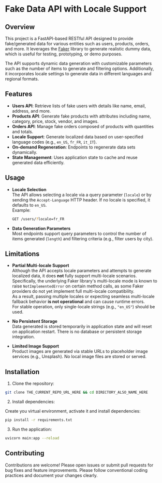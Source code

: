 # Fake Data API with Locale Support

## Overview

This project is a FastAPI-based RESTful API designed to provide fake/generated data for various entities such as users, products, orders, and more. It leverages the [Faker](https://faker.readthedocs.io/en/stable/) library to generate realistic dummy data, which is useful for testing, prototyping, or demo purposes.

The API supports dynamic data generation with customizable parameters such as the number of items to generate and filtering options. Additionally, it incorporates locale settings to generate data in different languages and regional formats.

## Features

- **Users API**: Retrieve lists of fake users with details like name, email, address, and more.
- **Products API**: Generate fake products with attributes including name, category, price, stock, vendor, and images.
- **Orders API**: Manage fake orders composed of products with quantities and totals.
- **Locale Support**: Generate localized data based on user-specified language codes (e.g., `en_US`, `fr_FR`, `it_IT`).
- **On-demand Regeneration**: Endpoints to regenerate data sets dynamically.
- **State Management**: Uses application state to cache and reuse generated data efficiently.

## Usage

- **Locale Selection**  
    The API allows selecting a locale via a query parameter (`locale`) or by sending the `Accept-Language` HTTP header. If no locale is specified, it defaults to `en_US`.  
    Example:
    ```bash
    GET /users/?locale=fr_FR
    ```


- **Data Generation Parameters**  
Most endpoints support query parameters to control the number of items generated (`length`) and filtering criteria (e.g., filter users by city).

## Limitations

- **Partial Multi-locale Support**  
Although the API accepts locale parameters and attempts to generate localized data, it does **not** fully support multi-locale scenarios.  
Specifically, the underlying Faker library's multi-locale mode is known to raise `NotImplementedError` on certain method calls, as some Faker providers do not yet implement full multi-locale compatibility.  
As a result, passing multiple locales or expecting seamless multi-locale fallback behavior **is not operational** and can cause runtime errors.  
For stable operation, only single-locale strings (e.g., `"en_US"`) should be used.

- **No Persistent Storage**  
Data generated is stored temporarily in application state and will reset on application restart. There is no database or persistent storage integration.

- **Limited Image Support**  
Product images are generated via stable URLs to placeholder image services (e.g., Unsplash). No local image files are stored or served.

## Installation

1. Clone the repository:
```bash
git clone THE_CURRENT_REPO_URL_HERE && cd DIRECTORY_ALSO_NAME_HERE
```

2. Install dependencies:

Create you virtual environment, activate it and install dependencies:
```bash
pip install -r requirements.txt
```

3. Run the application:
```bash
uvicorn main:app --reload
```

## Contributing

Contributions are welcome! Please open issues or submit pull requests for bug fixes and feature improvements. Please follow conventional coding practices and document your changes clearly.
